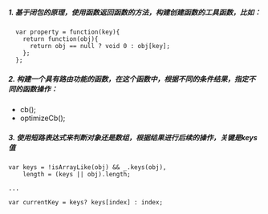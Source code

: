 ##### 1. 基于闭包的原理，使用函数返回函数的方法，构建创建函数的工具函数，比如：

```
  var property = function(key){
    return function(obj){
      return obj == null ? void 0 : obj[key];
    };
  };
```

##### 2. 构建一个具有路由功能的函数，在这个函数中，根据不同的条件结果，指定不同的函数操作：

 - cb();
- optimizeCb();

##### 3. 使用短路表达式来判断对象还是数组，根据结果进行后续的操作，关键是keys值

```
var keys = !isArrayLike(obj) && _.keys(obj),
    length = (keys || obj).length;

...

var currentKey = keys? keys[index] : index;

```
